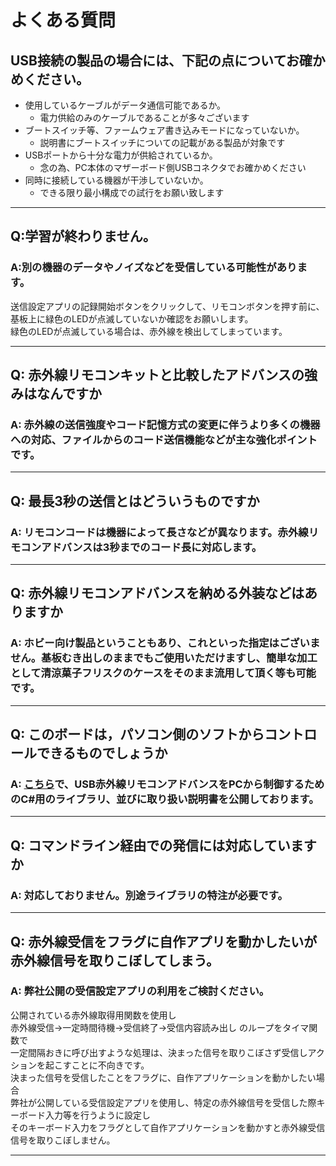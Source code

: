 # よくある質問

## USB接続の製品の場合には、下記の点についてお確かめください。

 - 使用しているケーブルがデータ通信可能であるか。
   - 電力供給のみのケーブルであることが多々ございます
 - ブートスイッチ等、ファームウェア書き込みモードになっていないか。
   - 説明書にブートスイッチについての記載がある製品が対象です
 - USBポートから十分な電力が供給されているか。
   - 念の為、PC本体のマザーボード側USBコネクタでお確かめください
 - 同時に接続している機器が干渉していないか。
   - できる限り最小構成での試行をお願い致します

---

## Q:学習が終わりません。

### A:別の機器のデータやノイズなどを受信している可能性があります。

送信設定アプリの記録開始ボタンをクリックして、リモコンボタンを押す前に、基板上に緑色のLEDが点滅していないか確認をお願いします。  
緑色のLEDが点滅している場合は、赤外線を検出してしまっています。  

---

## Q: 赤外線リモコンキットと比較したアドバンスの強みはなんですか

### A: 赤外線の送信強度やコード記憶方式の変更に伴うより多くの機器への対応、ファイルからのコード送信機能などが主な強化ポイントです。

----

## Q: 最長3秒の送信とはどういうものですか

### A: リモコンコードは機器によって長さなどが異なります。赤外線リモコンアドバンスは3秒までのコード長に対応します。

----

## Q: 赤外線リモコンアドバンスを納める外装などはありますか

### A: ホビー向け製品ということもあり、これといった指定はございません。基板むき出しのままでもご使用いただけますし、簡単な加工として清涼菓子フリスクのケースをそのまま流用して頂く等も可能です。

----

## Q: このボードは，パソコン側のソフトからコントロールできるものでしょうか

### A: [こちら](https://github.com/bit-trade-one/USB-IRRemocon-ADVANCE/tree/master/Library)で、USB赤外線リモコンアドバンスをPCから制御するためのC#用のライブラリ、並びに取り扱い説明書を公開しております。

----

## Q: コマンドライン経由での発信には対応していますか

### A: 対応しておりません。別途ライブラリの特注が必要です。


----

## Q: 赤外線受信をフラグに自作アプリを動かしたいが赤外線信号を取りこぼしてしまう。

### A: 弊社公開の受信設定アプリの利用をご検討ください。  

公開されている赤外線取得用関数を使用し  
赤外線受信→一定時間待機→受信終了→受信内容読み出し のループをタイマ関数で  
一定間隔おきに呼び出すような処理は、決まった信号を取りこぼさず受信しアクションを起こすことに不向きです。  
決まった信号を受信したことをフラグに、自作アプリケーションを動かしたい場合  
弊社が公開している受信設定アプリを使用し、特定の赤外線信号を受信した際キーボード入力等を行うように設定し  
そのキーボード入力をフラグとして自作アプリケーションを動かすと赤外線受信信号を取りこぼしません。

---
